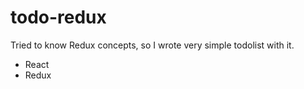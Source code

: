 # todo-redux

Tried to know Redux concepts, so I wrote very simple todolist with it. 


- React
- Redux
